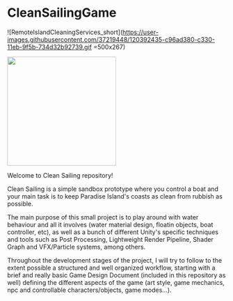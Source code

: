 # CleanSailingGame
 
 

![RemoteIslandCleaningServices_short](https://user-images.githubusercontent.com/37219448/120392435-c96ad380-c330-11eb-9f5b-734d32b92739.gif =500x267)


<img src="https://user-images.githubusercontent.com/37219448/120392435-c96ad380-c330-11eb-9f5b-734d32b92739.gif" width="250" height="250"/>

Welcome to Clean Sailing repository! 

Clean Sailing is a simple sandbox prototype where you control a boat and your main task is to keep Paradise Island's coasts as clean from rubbish as possible.

The main purpose of this small project is to play around with water behaviour and all it involves (water material design, floatin objects, boat controller, etc), as well as a bunch of different Unity's specific techniques and tools such as Post Processing, Lightweight Render Pipeline, Shader Graph and VFX/Particle systems, among others.

Throughout the development stages of the project, I will try to follow to the extent possible a structured and well organized workflow, starting with a brief and really basic Game Design Document (included in this repository as well) defining the different aspects of the game (art style, game mechanics, npc and controllable characters/objects, game modes...).
